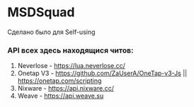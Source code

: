 # MSDSquad
Сделано было для Self-using

### API всех здесь находящися читов: 
1. Neverlose - https://lua.neverlose.cc/
2. Onetap V3 - https://github.com/ZaUserA/OneTap-v3-Js || https://onetap.com/scripting
3. Nixware - https://api.nixware.cc/
4. Weave - https://api.weave.su
